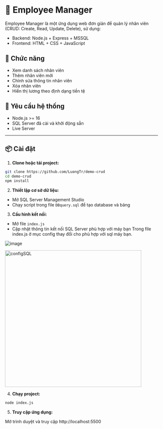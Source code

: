 # 👥 Employee Manager

Employee Manager là một ứng dụng web đơn giản để quản lý nhân viên (CRUD: Create, Read, Update, Delete), sử dụng:

- Backend: Node.js + Express + MSSQL
- Frontend: HTML + CSS + JavaScript

## 🔧 Chức năng

- Xem danh sách nhân viên
- Thêm nhân viên mới
- Chỉnh sửa thông tin nhân viên
- Xóa nhân viên
- Hiển thị lương theo định dạng tiền tệ

## 🧾 Yêu cầu hệ thống

- Node.js >= 16
- SQL Server đã cài và khởi động sẵn
- Live Server 

---

## 📦 Cài đặt

1. **Clone hoặc tải project:**

```bash
git clone https://github.com/LuongTr/demo-crud
cd demo-crud
npm install
```

2. **Thiết lập cơ sở dữ liệu:**

- Mở SQL Server Management Studio
- Chạy script trong file `DBquery.sql` để tạo database và bảng

3. **Cấu hình kết nối:**

- Mở file `index.js`
- Cập nhật thông tin kết nối SQL Server phù hợp với máy bạn
Trong file index.js ở mục config thay đổi cho phù hợp với sql máy bạn.

![image](https://github.com/user-attachments/assets/d61a5c2f-7f3a-45f1-b20b-a9b75ba9fd6a)

<img width="449" alt="configSQL" src="https://github.com/user-attachments/assets/b9e065e3-8358-4ff1-b716-ba05295570e4" />

4. **Chạy project:**

```bash
node index.js
```

5. **Truy cập ứng dụng:**

Mở trình duyệt và truy cập http://localhost:5500
